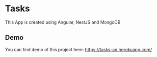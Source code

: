 # Tasks

This App is created using Angular, NestJS and MongoDB

## Demo

You can find demo of this project here:
https://tasks-an.herokuapp.com/
